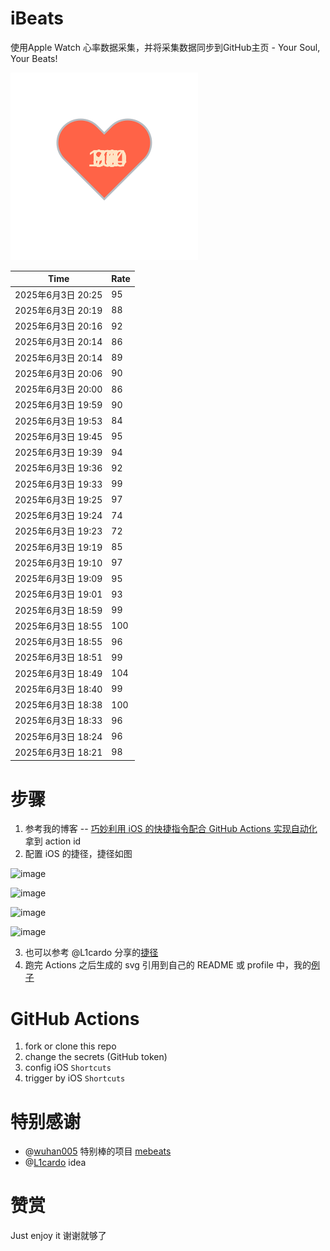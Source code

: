 # iBeats
使用Apple Watch 心率数据采集，并将采集数据同步到GitHub主页 - Your Soul, Your Beats!

![](./files/heart.svg)

<!--START_SECTION:my_heart_rate-->
| Time | Rate | 
 | ---- | ---- | 
| 2025年6月3日 20:25 | 95 |
| 2025年6月3日 20:19 | 88 |
| 2025年6月3日 20:16 | 92 |
| 2025年6月3日 20:14 | 86 |
| 2025年6月3日 20:14 | 89 |
| 2025年6月3日 20:06 | 90 |
| 2025年6月3日 20:00 | 86 |
| 2025年6月3日 19:59 | 90 |
| 2025年6月3日 19:53 | 84 |
| 2025年6月3日 19:45 | 95 |
| 2025年6月3日 19:39 | 94 |
| 2025年6月3日 19:36 | 92 |
| 2025年6月3日 19:33 | 99 |
| 2025年6月3日 19:25 | 97 |
| 2025年6月3日 19:24 | 74 |
| 2025年6月3日 19:23 | 72 |
| 2025年6月3日 19:19 | 85 |
| 2025年6月3日 19:10 | 97 |
| 2025年6月3日 19:09 | 95 |
| 2025年6月3日 19:01 | 93 |
| 2025年6月3日 18:59 | 99 |
| 2025年6月3日 18:55 | 100 |
| 2025年6月3日 18:55 | 96 |
| 2025年6月3日 18:51 | 99 |
| 2025年6月3日 18:49 | 104 |
| 2025年6月3日 18:40 | 99 |
| 2025年6月3日 18:38 | 100 |
| 2025年6月3日 18:33 | 96 |
| 2025年6月3日 18:24 | 96 |
| 2025年6月3日 18:21 | 98 |

<!--END_SECTION:my_heart_rate-->

# 步骤
1. 参考我的博客 -- [巧妙利用 iOS 的快捷指令配合 GitHub Actions 实现自动化](https://github.com/yihong0618/gitblog/issues/198) 拿到 action id
2. 配置 iOS 的捷径，捷径如图

![image](https://user-images.githubusercontent.com/15976103/122154218-0db0b480-ce97-11eb-93bb-5aec07c558dc.png)

![image](https://user-images.githubusercontent.com/15976103/122154236-186b4980-ce97-11eb-8e4b-70551a0391ae.png)

![image](https://user-images.githubusercontent.com/15976103/122154268-2d47dd00-ce97-11eb-902e-3acf292265a9.png)

![image](https://user-images.githubusercontent.com/15976103/122174055-fa144680-ceb4-11eb-9be2-3eb83cd516f7.png)

3. 也可以参考 @L1cardo 分享的[捷径](https://www.icloud.com/shortcuts/6ab6047b459c41ad822ad6b94b1c03d4)
4. 跑完 Actions 之后生成的 svg 引用到自己的 README 或 profile 中，我的[例子](https://github.com/yihong0618) 

# GitHub Actions

1. fork or clone this repo
2. change the secrets (GitHub token)
3. config iOS `Shortcuts` 
4. trigger by iOS `Shortcuts`

# 特别感谢
- @[wuhan005](https://github.com/wuhan005) 特别棒的项目 [mebeats](https://github.com/wuhan005/mebeats)
- @[L1cardo](https://github.com/L1cardo) idea

# 赞赏
Just enjoy it
谢谢就够了
